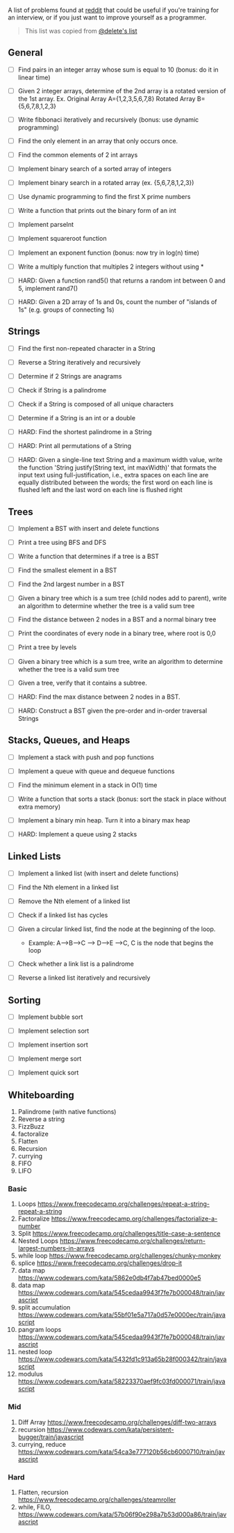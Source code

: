 A list of problems found at [reddit](https://www.reddit.com/r/cscareerquestions/comments/20ahfq/heres_a_pretty_big_list_of_programming_interview/) that could be useful if you're training for an interview, or if you just want to improve yourself as a programmer.

> This list was copied from [@delete's list](https://github.com/delete/lab/tree/master/interview_questions)

## General
- [ ] Find pairs in an integer array whose sum is equal to 10 (bonus: do it in linear time)

- [ ] Given 2 integer arrays, determine of the 2nd array is a rotated version of the 1st array. Ex. Original Array A={1,2,3,5,6,7,8} Rotated Array B={5,6,7,8,1,2,3}

- [ ] Write fibbonaci iteratively and recursively (bonus: use dynamic programming)

- [ ] Find the only element in an array that only occurs once.

- [ ] Find the common elements of 2 int arrays

- [ ] Implement binary search of a sorted array of integers

- [ ] Implement binary search in a rotated array (ex. {5,6,7,8,1,2,3})

- [ ] Use dynamic programming to find the first X prime numbers

- [ ] Write a function that prints out the binary form of an int

- [ ] Implement parseInt

- [ ] Implement squareroot function

- [ ] Implement an exponent function (bonus: now try in log(n) time)

- [ ] Write a multiply function that multiples 2 integers without using *

- [ ] HARD: Given a function rand5() that returns a random int between 0 and 5, implement rand7()

- [ ] HARD: Given a 2D array of 1s and 0s, count the number of "islands of 1s" (e.g. groups of connecting 1s)

## Strings
- [ ] Find the first non-repeated character in a String

- [ ] Reverse a String iteratively and recursively

- [ ] Determine if 2 Strings are anagrams

- [ ] Check if String is a palindrome

- [ ] Check if a String is composed of all unique characters

- [ ] Determine if a String is an int or a double

- [ ] HARD: Find the shortest palindrome in a String

- [ ] HARD: Print all permutations of a String

- [ ] HARD: Given a single-line text String and a maximum width value, write the function 'String justify(String text, int maxWidth)' that formats the input text using full-justification, i.e., extra spaces on each line are equally distributed between the words; the first word on each line is flushed left and the last word on each line is flushed right

## Trees
- [ ] Implement a BST with insert and delete functions

- [ ] Print a tree using BFS and DFS

- [ ] Write a function that determines if a tree is a BST

- [ ] Find the smallest element in a BST

- [ ] Find the 2nd largest number in a BST

- [ ] Given a binary tree which is a sum tree (child nodes add to parent), write an algorithm to determine whether the tree is a valid sum tree

- [ ] Find the distance between 2 nodes in a BST and a normal binary tree

- [ ] Print the coordinates of every node in a binary tree, where root is 0,0

- [ ] Print a tree by levels

- [ ] Given a binary tree which is a sum tree, write an algorithm to determine whether the tree is a valid sum tree

- [ ] Given a tree, verify that it contains a subtree.

- [ ] HARD: Find the max distance between 2 nodes in a BST.

- [ ] HARD: Construct a BST given the pre-order and in-order traversal Strings

## Stacks, Queues, and Heaps

- [ ] Implement a stack with push and pop functions

- [ ] Implement a queue with queue and dequeue functions

- [ ] Find the minimum element in a stack in O(1) time

- [ ] Write a function that sorts a stack (bonus: sort the stack in place without extra memory)

- [ ] Implement a binary min heap. Turn it into a binary max heap

- [ ] HARD: Implement a queue using 2 stacks

## Linked Lists

- [ ] Implement a linked list (with insert and delete functions)

- [ ] Find the Nth element in a linked list

- [ ] Remove the Nth element of a linked list

- [ ] Check if a linked list has cycles

- [ ] Given a circular linked list, find the node at the beginning of the loop.
  - Example: A-->B-->C --> D-->E -->C, C is the node that begins the loop

- [ ] Check whether a link list is a palindrome

- [ ] Reverse a linked list iteratively and recursively

## Sorting

- [ ] Implement bubble sort

- [ ] Implement selection sort

- [ ] Implement insertion sort

- [ ] Implement merge sort

- [ ] Implement quick sort

## Whiteboarding

1. Palindrome (with native functions)
1. Reverse a string
1. FizzBuzz
1. factoralize
1. Flatten
1. Recursion
1. currying
1. FIFO
1. LIFO

### Basic

1. Loops  https://www.freecodecamp.org/challenges/repeat-a-string-repeat-a-string
1. Factoralize https://www.freecodecamp.org/challenges/factorialize-a-number
1. Split  https://www.freecodecamp.org/challenges/title-case-a-sentence
1. Nested Loops  https://www.freecodecamp.org/challenges/return-largest-numbers-in-arrays
1. while loop  https://www.freecodecamp.org/challenges/chunky-monkey
1. splice  https://www.freecodecamp.org/challenges/drop-it
1. data map https://www.codewars.com/kata/5862e0db4f7ab47bed0000e5
1. data map  https://www.codewars.com/kata/545cedaa9943f7fe7b000048/train/javascript
1. split accumulation https://www.codewars.com/kata/55bf01e5a717a0d57e0000ec/train/javascript
1. pangram loops https://www.codewars.com/kata/545cedaa9943f7fe7b000048/train/javascript
1. nested loop https://www.codewars.com/kata/5432fd1c913a65b28f000342/train/javascript
1. modulus https://www.codewars.com/kata/58223370aef9fc03fd000071/train/javascript

### Mid

1. Diff Array  https://www.freecodecamp.org/challenges/diff-two-arrays
1. recursion  https://www.codewars.com/kata/persistent-bugger/train/javascript
1. currying, reduce https://www.codewars.com/kata/54ca3e777120b56cb6000710/train/javascript

### Hard

1. Flatten, recursion  https://www.freecodecamp.org/challenges/steamroller
1. while, FILO, https://www.codewars.com/kata/57b06f90e298a7b53d000a86/train/javascript

